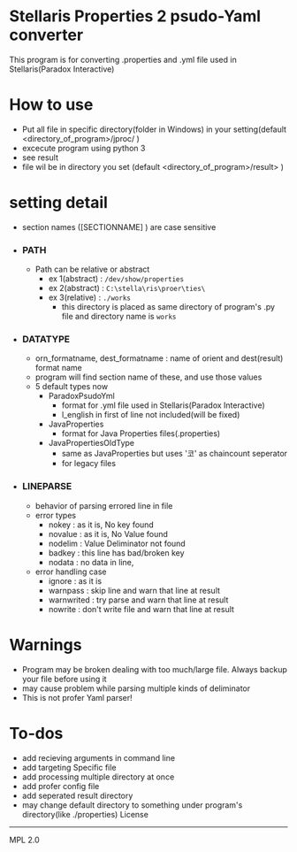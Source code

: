 # Stellaris Properties 2 psudo-Yaml converter

This program is for converting .properties and .yml file used in Stellaris(Paradox Interactive) 

# How to use
  - Put all file in specific directory(folder in Windows) in your setting(default <directory_of_program>/jproc/ )
  - excecute program using python 3
  - see result
  - file wil be in directory you set (default <directory_of_program>/result> )

# setting detail
  - section names ([SECTIONNAME] ) are case sensitive
  - ### PATH
    - Path can be relative or abstract
        - ex 1(abstract) : ```/dev/show/properties```
        - ex 2(abstract) : ```C:\stella\ris\proer\ties\```
        - ex 3(relative) : ```./works```
            - this directory is placed as same directory of program's .py file and directory name is ```works```
  - ### DATATYPE 
    - orn_formatname, dest_formatname : name of orient and dest(result) format name
    - program will find section name of these, and use those values
    - 5 default types now
        - ParadoxPsudoYml
            - format for .yml file used in Stellaris(Paradox Interactive) 
            - l_english in first of line not included(will be fixed)
        - JavaProperties
            - format for Java Properties files(.properties)
        - JavaPropertiesOldType
            - same as JavaProperties but uses '코' as chaincount seperator
            - for legacy files
  - ### LINEPARSE
    - behavior of parsing errored line in file
    - error types
        - nokey : as it is, No key found
        - novalue : as it is, No Value found
        - nodelim : Value Deliminator not found
        - badkey : this line has bad/broken key
        - nodata : no data in line, 
    - error handling case
        - ignore : as it is
        - warnpass : skip line and warn that line at result 
        - warnwrited : try parse and warn that line at result 
        - nowrite : don't write file and warn that line at result


# Warnings
  - Program may be broken dealing with too much/large file. Always backup your file before using it
  - may cause problem while parsing multiple kinds of deliminator
  - This is not profer Yaml parser!

#  To-dos
 - add recieving arguments in command line
 - add targeting Specific file
 - add processing multiple directory at once
 - add profer config file
 - add seperated result directory
 - may change default directory to something under program's directory(like ./properties)
License
----

MPL 2.0
